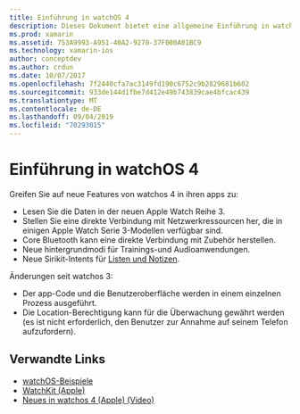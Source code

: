 ```yaml
---
title: Einführung in watchOS 4
description: Dieses Dokument bietet eine allgemeine Einführung in watchos 4 und beschreibt die neuen Features, die jetzt für xamarin-Entwickler verfügbar sind.
ms.prod: xamarin
ms.assetid: 753A9993-A951-40A2-9270-37F000A01BC9
ms.technology: xamarin-ios
author: conceptdev
ms.author: crdun
ms.date: 10/07/2017
ms.openlocfilehash: 7f2440cfa7ac3149fd190c6752c9b2829681b602
ms.sourcegitcommit: 933de144d1fbe7d412e49b743839cae4bfcac439
ms.translationtype: MT
ms.contentlocale: de-DE
ms.lasthandoff: 09/04/2019
ms.locfileid: "70293015"
---
```

# <a name="introduction-to-watchos-4"></a>Einführung in watchOS 4

Greifen Sie auf neue Features von watchos 4 in ihren apps zu:

* Lesen Sie die Daten in der neuen Apple Watch Reihe 3.
* Stellen Sie eine direkte Verbindung mit Netzwerkressourcen her, die in einigen Apple Watch Serie 3-Modellen verfügbar sind.
* Core Bluetooth kann eine direkte Verbindung mit Zubehör herstellen.
* Neue hintergrundmodi für Trainings-und Audioanwendungen.
* Neue Sirikit-Intents für [Listen und Notizen](~/ios/platform/introduction-to-ios11/sirikit.md).

Änderungen seit watchos 3:

* Der app-Code und die Benutzeroberfläche werden in einem einzelnen Prozess ausgeführt.
* Die Location-Berechtigung kann für die Überwachung gewährt werden (es ist nicht erforderlich, den Benutzer zur Annahme auf seinem Telefon aufzufordern).

## <a name="related-links"></a>Verwandte Links

* [watchOS-Beispiele](https://docs.microsoft.com/samples/browse/?products=xamarin&term=Xamarin.iOS+watchOS)
* [WatchKit (Apple)](https://developer.apple.com/documentation/watchkit)
* [Neues in watchos 4 (Apple) (Video)](https://developer.apple.com/videos/play/wwdc2017/205/)

